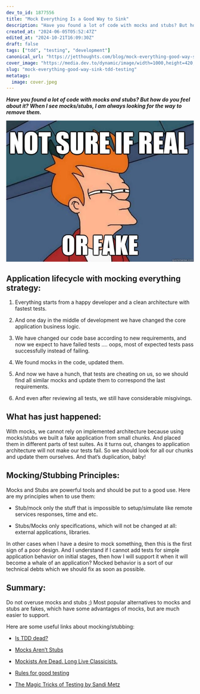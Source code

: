 ```yaml
---
dev_to_id: 1877556
title: "Mock Everything Is a Good Way to Sink"
description: "Have you found a lot of code with mocks and stubs? But how do you feel about it? When I see..."
created_at: "2024-06-05T05:52:47Z"
edited_at: "2024-10-21T16:09:30Z"
draft: false
tags: ["tdd", "testing", "development"]
canonical_url: "https://jetthoughts.com/blog/mock-everything-good-way-sink-tdd-testing/"
cover_image: "https://media.dev.to/dynamic/image/width=1000,height=420,fit=cover,gravity=auto,format=auto/https%3A%2F%2Fraw.githubusercontent.com%2Fjetthoughts%2Fjetthoughts.github.io%2Fmaster%2Fstatic%2Fassets%2Fimg%2Fblog%2Fmock-everything-good-way-sink-tdd-testing%2Ffile_0.jpeg"
slug: "mock-everything-good-way-sink-tdd-testing"
metatags:
  image: cover.jpeg
---
```

***Have you found a lot of code with mocks and stubs? But how do you feel about it? When I see mocks/stubs, I am always looking for the way to remove them.***

![](file_0.jpeg)

## Application lifecycle with mocking everything strategy:

 1. Everything starts from a happy developer and a clean architecture with fastest tests.

 2. And one day in the middle of development we have changed the core application business logic.

 3. We have changed our code base according to new requirements, and now we expect to have failed tests …. oops, most of expected tests pass successfully instead of failing.

 4. We found mocks in the code, updated them.

 5. And now we have a hunch, that tests are cheating on us, so we should find all similar mocks and update them to correspond the last requirements.

 6. And even after reviewing all tests, we still have considerable misgivings.

## What has just happened:

With mocks, we cannot rely on implemented architecture because using mocks/stubs we built a fake application from small chunks. And placed them in different parts of test suites. As it turns out, changes to application architecture will not make our tests fail. So we should look for all our chunks and update them ourselves. And that’s duplication, baby!

## Mocking/Stubbing Principles:

Mocks and Stubs are powerful tools and should be put to a good use. Here are my principles when to use them:

* Stub/mock only the stuff that is impossible to setup/simulate like remote services responses, time and etc.

* Stubs/Mocks only specifications, which will not be changed at all: external applications, libraries.

In other cases when I have a desire to mock something, then this is the first sign of a poor design. And I understand if I cannot add tests for simple application behavior on initial stages, then how I will support it when it will become a whale of an application? Mocked behavior is a sort of our technical debts which we should fix as soon as possible.

## Summary:

Do not overuse mocks and stubs ;) Most popular alternatives to mocks and stubs are fakes, which have some advantages of mocks, but are much easier to support.

Here are some useful links about mocking/stubbing:

* [Is TDD dead?](https://www.youtube.com/watch?v=z9quxZsLcfo&feature=youtu.be&t=21m00s)

* [Mocks Aren’t Stubs](http://martinfowler.com/articles/mocksArentStubs.html)

* [Mockists Are Dead. Long Live Classicists.](http://www.thoughtworks.com/insights/blog/mockists-are-dead-long-live-classicists)

* [Rules for good testing](https://gist.github.com/Integralist/7944948)

* [The Magic Tricks of Testing by Sandi Metz](https://www.youtube.com/watch?v=URSWYvyc42M)
